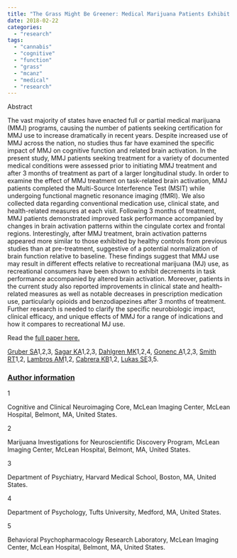 ```yaml
---
title: "The Grass Might Be Greener: Medical Marijuana Patients Exhibit Altered Brain Activity and Improved Executive Function after 3 Months of Treatment."
date: 2018-02-22
categories: 
  - "research"
tags: 
  - "cannabis"
  - "cognitive"
  - "function"
  - "grass"
  - "mcanz"
  - "medical"
  - "research"
---
```


Abstract

The vast majority of states have enacted full or partial medical marijuana (MMJ) programs, causing the number of patients seeking certification for MMJ use to increase dramatically in recent years. Despite increased use of MMJ across the nation, no studies thus far have examined the specific impact of MMJ on cognitive function and related brain activation. In the present study, MMJ patients seeking treatment for a variety of documented medical conditions were assessed prior to initiating MMJ treatment and after 3 months of treatment as part of a larger longitudinal study. In order to examine the effect of MMJ treatment on task-related brain activation, MMJ patients completed the Multi-Source Interference Test (MSIT) while undergoing functional magnetic resonance imaging (fMRI). We also collected data regarding conventional medication use, clinical state, and health-related measures at each visit. Following 3 months of treatment, MMJ patients demonstrated improved task performance accompanied by changes in brain activation patterns within the cingulate cortex and frontal regions. Interestingly, after MMJ treatment, brain activation patterns appeared more similar to those exhibited by healthy controls from previous studies than at pre-treatment, suggestive of a potential normalization of brain function relative to baseline. These findings suggest that MMJ use may result in different effects relative to recreational marijuana (MJ) use, as recreational consumers have been shown to exhibit decrements in task performance accompanied by altered brain activation. Moreover, patients in the current study also reported improvements in clinical state and health-related measures as well as notable decreases in prescription medication use, particularly opioids and benzodiapezines after 3 months of treatment. Further research is needed to clarify the specific neurobiologic impact, clinical efficacy, and unique effects of MMJ for a range of indications and how it compares to recreational MJ use.

Read the [full paper here.](https://www.frontiersin.org/articles/10.3389/fphar.2017.00983/full)

[Gruber SA](https://www.ncbi.nlm.nih.gov/pubmed/?term=Gruber%20SA%5BAuthor%5D&cauthor=true&cauthor_uid=29387010)1,2,3, [Sagar KA](https://www.ncbi.nlm.nih.gov/pubmed/?term=Sagar%20KA%5BAuthor%5D&cauthor=true&cauthor_uid=29387010)1,2,3, [Dahlgren MK](https://www.ncbi.nlm.nih.gov/pubmed/?term=Dahlgren%20MK%5BAuthor%5D&cauthor=true&cauthor_uid=29387010)1,2,4, [Gonenc A](https://www.ncbi.nlm.nih.gov/pubmed/?term=Gonenc%20A%5BAuthor%5D&cauthor=true&cauthor_uid=29387010)1,2,3, [Smith RT](https://www.ncbi.nlm.nih.gov/pubmed/?term=Smith%20RT%5BAuthor%5D&cauthor=true&cauthor_uid=29387010)1,2, [Lambros AM](https://www.ncbi.nlm.nih.gov/pubmed/?term=Lambros%20AM%5BAuthor%5D&cauthor=true&cauthor_uid=29387010)1,2, [Cabrera KB](https://www.ncbi.nlm.nih.gov/pubmed/?term=Cabrera%20KB%5BAuthor%5D&cauthor=true&cauthor_uid=29387010)1,2, [Lukas SE](https://www.ncbi.nlm.nih.gov/pubmed/?term=Lukas%20SE%5BAuthor%5D&cauthor=true&cauthor_uid=29387010)3,5.

### [Author information](https://www.ncbi.nlm.nih.gov/pubmed/29387010# "Open/close author information list")

1

Cognitive and Clinical Neuroimaging Core, McLean Imaging Center, McLean Hospital, Belmont, MA, United States.

2

Marijuana Investigations for Neuroscientific Discovery Program, McLean Imaging Center, McLean Hospital, Belmont, MA, United States.

3

Department of Psychiatry, Harvard Medical School, Boston, MA, United States.

4

Department of Psychology, Tufts University, Medford, MA, United States.

5

Behavioral Psychopharmacology Research Laboratory, McLean Imaging Center, McLean Hospital, Belmont, MA, United States.
